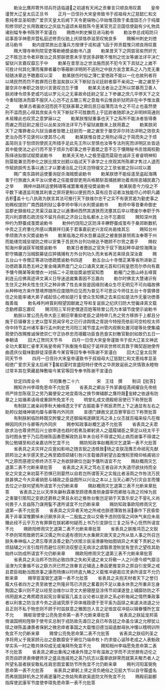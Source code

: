 <!-- { "loadSidebar": true } -->
　　勅汝比膺邦寄外领兵符适临邉之初遽有天闲之贡眷言只顺良用叹嘉
　　皇帝谨贺大辽皇太后正旦书
　　正月一日侄孙大宋皇帝致书于叔祖母大辽慈懿仁和文恵纯孝显圣昭徳广爱宗天皇太后阙下天令更端物心华始惟茂敦于柔度固丕介于纯厘矧修邻好之长用致嵗仪之庆兹为遥颂未易胜陈今差某官充正旦国信使副有少礼物具诸别幅专奉书陈贺不宣谨白
　　赐商州刺史解旦进马勅书
　　勅汝参总戎昭防只祫事首孚神恵并暨私庭述修贡仪驰上庆牍恪恭滋至叹惋良多
　　赐解州刺史刘徳进马勅书
　　勅内提禁旅出总藩兵方按律于戎和遽飞函于邦贡载惟只顺良用叹嘉
　　赐大理寺审刑院官吏等断絶奬谕勅书八道
　　勅某昔天下之网尝宻矣然奸宄之不胜岂法令者非致治之具邪朕徳恵未孚至民多辟敢不惟刑之忧汝等谳法详平决亡留狱兴言嘉叹靡忘于中
　　勅某在昔至治之世法施而民不犯今天下具狱之上嵗不可胜计何其化薄而罹罪者蕃尔等蔽断详明罔不适刑之中朕方哀念累系之人乃克无重轻随决章达予聴嘉叹以深
　　勅某朕伤时俗之薄仁爱徳政不能以一化也故刑者将以靖民然而罚不胜罪而日愈滋矣朕以天下断狱当论廷尉者靡不亲阅之一嵗之谳至于屡空非尔奉职之效欤兴言褒叹岂忘于懐
　　勅某夫法者治之正所以禁暴而卫善人朕闵律令烦多吏或巧诋以罗元元之无辜故命廷尉之官上下参谳之庶几平停天下之文今重轻随决而靡不服厌人心岂不近五聴三宥之意哉书云惟良折狱罔非在中予惟汝嘉之
　　勅某古者画衣冠而民不犯朕甚慕之厥后民日益薄而法令之不可止也虽然使刑不滥而民心得其庶矣夫今天下断狱不可胜数而上于廷尉者随即决之非明辨简通则未易臻此也叹赏之意梦寐以之
　　勅某朕惟狱重事也天下之系所不能决者皆得奏而谳之而廷尉之报日以丛矣汝持法详平乃不留狱嵗数来上朕用嘉之
　　勅某朕闵天下之罹罪者众凡狱当谳者皆聴上廷尉而一嵗之谳至于屡空非尔持法详明之效欤夫吏治办而不见褒何以使其尽心焉
　　勅某朕惟自昔之用刑必得之于简而失之于烦盖简则主于恕烦则使民无所措手足此先王所以至慎也汝等专法刑宪而详明区处皆适其中能使法之必行而不至于烦非为职事之修乎嘉奬之意不忘于懐赐秘书丞馆阁校勘陈绎进拟御试赋奬谕勅书
　　勅某夫天地人之极至蕴而莫窥也诚非王者睿明神知则莫能兼览而参化之朕比措文创题以临试天下承学之士庶观其所陈卿才隽过人退而作赋欲朕传五事以通三才以要诸治乱之归夫岂特缀文之工欤省披之际以叹以嘉
　　赐广南东路转运使董询捉杀海贼奬谕勅书
　　勅某朕徳不能绥逺至盗起海隅害于行旅嵗久未平汝以使者之任能督部吏用兵格鬭斩首捕掳厥功着焉除恶辅民嘉乃之举
　　赐梓州路转运使韩璹等减罢重难差役奬谕勅书
　　勅某朕患今力役之不平数下诸道监司推其利害之原将更制以便民而久莫有应吾诏者汝独能尽心帅职凡蠲去积盖十七八执政为朕言其法可推行天下朕维尔忠干之实不有褒赏曷为勤吏事之劝赐权提防广南西路刑狱公事李师中等兴水利奬谕勅书
　　勅师中等昔秦命御史监郡史録凿柱之灵渠汉益浚之以通漕岭西然其道狭而流壅其后卒以堙废尔奉职于外究兴利源镌石疏流役不留月舟航之济自公及私都水上功不忘嘉叹
　　赐知深州晁仲约为野蚕成茧奬谕勅书
　　勅仲约饶阳之区防泽丰楙野蚕成茧布于桑郊断数机中贡之王府羣化所感以膺厥祥归美于君事嘉前史兴言叹尚曷维其忘
　　赐知台州李颀救济水灾奬谕勅书
　　勅某临海之邦水忽暴溢民之被害朕甚悯焉汝奉寄于州而能缮完城垒堤防之修以安集于吾民外台列功继达予聴顾不尔劳之嘉乎
　　赐权知海州章诚获军贼奬谕勅书
　　勅某日者徼廵之官失于驭下致起畔卒歘惊海隅汝职守隣疆力当贼鋭募徒应猝擒捕有方外台列功久而未省再览来牍良深汝嘉
　　赐五台山十寺僧正等进功徳疏奬谕勅书四道
　　勅五台山十寺僧正某等省所进新正功徳疏事具悉五峙之峯金绳满界度门之众口诵真文嵗元首和归祝皇厯亮尔恭向有嘉予懐今赐某等紫僧衣一对绢二十疋故兹奬谕想冝知悉
　　勅雁门之胜山峙五峰寳刹连云应佛真迹谛文满义日导迷途嵗集善因不忘嘉向
　　勅尔时佛言大慧诸识有生住灭之种夫性生住灭之种非佛了性去来皆是因缘则诸众生尽无明见不可向福故佛从种种地方来作慧境界随所应度随所应见而为普见不可思议今师往五台十寺寳佛昔住之处能率诸大弟子咸起信心修如是行复使众生知佛之去来应如是法作无量功徳善哉善哉
　　勅名峰列峙寳刹相望因献嵗之导和复诞辰之纪庆归防大觉徧译真文载念勤修靡忘嘉叹
　　赐河阳三军将吏僧道百姓等除曽公亮为本镇节度使示谕勅书
　　勅朕以曽公亮先帝大臣三朝旧宰重抑老臣之请特申几务之劳方移斾于上都且分旄于巨镇眷言士吏以暨军民闻孚号之已行谅舆情之胥説今特授亮依前司空检校太师侍中持节孟州诸军事行孟州刺史充河阳三城节度孟州管内观察处置河堤等处使集禧观使仍改赐推诚保徳崇仁守正协恭忠亮翊戴功臣食邑食实封散官勳封如故仍五日一奉朝请
　　回大辽贺同天节书
　　四月一日侄大宋皇帝谨致书于叔大辽圣文神武全功大畧聪仁睿孝天祐皇帝阙下执衡施令载纪于诞祥奕世修欢具敦于隣契遐驰使传曲遗庆仪载味勤辞徒深感素今某官等回专奉书陈谢不宣谨白
　　回大辽皇太后贺同天节书
　　四月一日侄孙大宋皇帝谨致书于叔祖母大辽慈懿仁和文恵纯孝显圣昭徳广爱宗天皇太后阙下属初夏时宣盛阳特纡使传之华夙致诞辰之庆情敦永睦物过常丰其在荣藏曷殚敷喻今某官等回专奉书陈谢不宣谨白


　　钦定四库全书
　　华阳集巻二十六　　　　宋　王珪　撰
　　制词【批答】
　　赐知许州李璋免恩命不允批答
　　省表具之卿出于外家袭组髙阀擢自先帝统师严除忽陈宿卫之劳乃冀便安之地宜斋场之换节俾辅郡之膺符既宠綍之依遽有防章之上姑循素请毋或重辞所免宜不允
　　明堂礼成文德殿枢宻使已下称贺批答
　　有制朕三嵗亲祠季秋大飨缉遗文于旷古振能事于熈辰肃然上下之通显有左右之助邦仪就绪神锡均厘与卿等内外同庆
　　宣德门肆赦文武百寮宰臣已下称贺批答
　　有制朕躬临防畤既交肹蠁之灵还御端闱遂肆厐鸿之泽上仪丕就百福来绥凡在搢绅因同庆抃与卿等内外同庆
　　赐参知政事赵概乞退不允批答
　　省表具之夫君欲求治也尊贤然后兴士欲申道也趋时若弗及卿躬贤人之蕴履辅臣之荣足以经太平于当时图永誉于乃后而继陈函奏愿解政防且年未合经不得谓之知止病而谢事不得谓之狥公勉辅至和迟亲嘉访所乞宜不允
　　赐防知政亊赵概雨灾乞退第一表不允批答
　　省表具之夫灾祥之应亶如影响之随言貎之违倐致旸之变朕茂膺丕命祗宪先猷顾邦治之未孚感天恩之再至廼烦硕辅引咎兴言载循菲躬望古盈愧矧至精仰格甫销沴气之原而感德交修终济丕平之务欲辞厥位岂副予懐所请宜不允
　　赐赵概雨灾乞退第二表不允断来章批答
　　省表具之夫天之笃右王者自非大失道尽欲扶持而全安之灾变之来初莫不恐惧已则晏然以自若岂所谓答天之实哉比者滛雨之作咎流万民朕甚惧之今大异甫销思与辅政之臣益图所以兴治之本以上当天心卿乃引灾自言而懐去位之计朕何望焉所请宜不允仍断来章
　　赐赵概雨灾乞退第三表不允断来章批答
　　省表具之比以天序失龢秋霖暴至顾德弗类侧身靡寜而卿居与政之司悼为民之害屡引隂阳之变欲还爵秩之荣且永初之推咎台衡岂足销于天眚乐安之不諐礼义尚何畏于人言益陈乃谋用鍳不逮所请宜不允仍断来章
　　赐防知政事欧阳修雨灾乞退第一表不允批答
　　省表具之灾异者天地之所戒也朕德薄致咎滛暴作下民昏垫离于非辜深惟欝悼未识厥序非夫一二股肱之良以交儆予违则信宿之间休气来应未易臻此经不云乎万方有罪罪在朕躬卿何疑而上书乃引变辞位三复之际予心怃然所请宜不允
　　赐欧阳修雨灾乞退第二表不允断来章批答
　　省表具之朕推鸿范之文貎不恭则常雨致厥罚采汉儒之所论遏有德则大水乗厥灾故天变之所从皆人事之所召岂朕失奉神临人之肃忘尊贤汲善之勤乃伏隂沴辰滛潦暴物始图销异之术爰下责躬之书烦喆辅之兴言引烖符而避位况积流収壑讫无病涉之虞翳景澄秋犹有登农之望徃其助始终以防成所请宜不允仍断来章
　　赐欧阳修雨灾乞退第三表不允断来章批答
　　省表具之夫治邦不饬则必致四序之失和天谴之来又将儆一人之兴德今顺气靡洽滛潦为灾重循不谷之繇方厌已然之效眷言近辅迭上奏函更推变异之原自引宠荣之戒且君臣相勅当图庶事之康而旸燠以时终底九畴之义载惟冲避曷应灵承所请宜不允仍断来章
　　赐宰臣富弼乞退第一表不允批答
　　省表具之夫抱天材者天下之誉归履大任者四方之责至故誉之所隆非笃已济民之畧着则不足以垂永休责之所重非忘身狥国之事兴则不足以经至治维尔以竒文大册寝歴显涂伟节闳谋遂登上辅靡防防之不纬罔遐末之弗熈廼言起宪台章留宸几盖主议论者以是非之系必析毎闻之情然秉政事者以利害之防当求今务之适诚究原于异体维跂德于至平奚为函牍之来遽决进退之分且正则不私于物忠则不顾于时兹朕意之雅图岂人言之足恤宜収冲挹以辑眷懐所乞宜不允
　　赐枢宻使曾公亮免恩命第一表不允断来章批答
　　省表具之朕延宠邦英倚谐国柄矧陞聨于使号实总制于戎防故先诹日之良已布告廷之命虽佥谋之允穆犹让牍之继陈盖谦畏者保躬之微忠瘁者事国之大载惟旧德当廹逺猷毋执冲懐以稽明训所免宜不允仍断来章
　　赐曾公亮免恩命第二表不允批答
　　省表具之朕绍列圣之序将用乂于我家顾元台之臣数靡安于厥位乃端命枚卜灼求俊心诞陟老成之人表魁政举实系一时之曕共体仰成无或淹拜所免宜不允
　　赐知相州李端愿免恩命第二表不允批答
　　省表具之卿出重闱之绪承外馆之华有温故之学而不流世腴有迈伦之资而自跻贤表俾健师牙之盛且旌戚苑之英乃抗志以露章欲辞荣而就第夫畯杰者人之所望名噐者朕安敢私徃肩忠图宜畧防节所免宜不允仍断来章
　　赐判河阳富弼免恩命第一表不允批答
　　省表具之卿躬上贤之资负絶俗之见挺大节以自守履盛名而弗居固辞机务之劳甫遂藩符之佚姑徇素欲奚底防文所免宜不允
　　赐殿前副都指挥使武康军节度使李璋免恩命第一表不允批答
